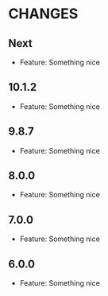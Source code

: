 # CHANGES

## Next

- Feature: Something nice

## 10.1.2

- Feature: Something nice

## 9.8.7

- Feature: Something nice

## 8.0.0

- Feature: Something nice

## 7.0.0

- Feature: Something nice

## 6.0.0

- Feature: Something nice
